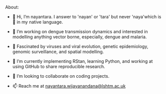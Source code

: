 About:
- 👋 Hi, I’m nayantara.  I answer to 'nayan' or 'tara' but never 'naya'which is 🐍 in my native language. 
- 👀 I’m working on dengue transmission dynamics and interested in modelling anything vector borne, especially, dengue and malaria. 

- 🌱 Fascinated by viruses and viral evolution, genetic epidemiology, genomic surveillance, and spatial modelling.
- 🌱 I’m currently implementing RStan, learning Python, and working at using GitHub to share reproducible research.
- 💞️ I’m looking to collaborate on coding projects.
- 📫 Reach me at nayantara.wijayanandana@lshtm.ac.uk
